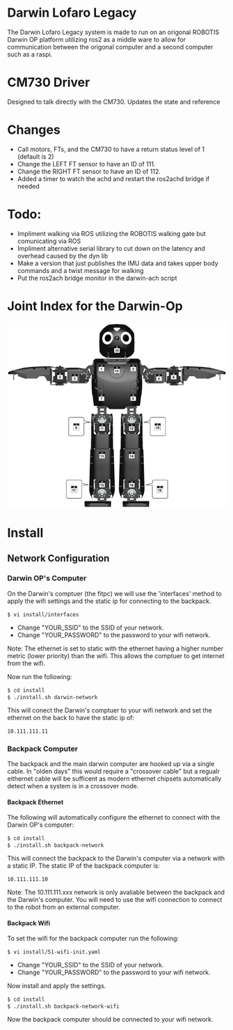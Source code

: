 # Darwin Lofaro Legacy
The Darwin Lofaro Legacy system is made to run on an origonal ROBOTIS Darwin OP platform utilizing ros2 as a middle ware to allow for communication between the origonal computer and a second computer such as a raspi.

# CM730 Driver

Designed to talk directly with the CM730.  Updates the state and reference

# Changes
* Call motors, FTs, and the CM730 to have a return status level of 1 (default is 2)
* Change the LEFT FT sensor to have an ID of 111.
* Change the RIGHT FT sensor to have an ID of 112.
* Added a timer to watch the achd and restart the ros2achd bridge if needed

# Todo:
* Impliment walking via ROS utilizing the ROBOTIS walking gate but comunicating via ROS
* Impliment alternative serial library to cut down on the latency and overhead caused by the dyn lib
* Make a version that just publishes the IMU data and takes upper body commands and a twist message for walking
* Put the ros2ach bridge monitor in the darwin-ach script


# Joint Index for the Darwin-Op
![Darwin OP Joint Index](img/op_id_map.jpg)


# Install
## Network Configuration 
### Darwin OP's Computer
On the Darwin's comptuer (the fitpc) we will use the 'interfaces' method to apply the wifi settings and the static ip for connecting to the backpack.

```
$ vi install/interfaces
```

- Change "YOUR_SSID" to the SSID of your network.
- Change "YOUR_PASSWORD" to the password to your wifi network.

Note: The ethernet is set to static with the ethernet having a higher number metric (lower priority) than the wifi.  This allows the comptuer to get internet from the wifi.

Now run the following:

```
$ cd install
$ ./install.sh darwin-network
```

This will conect the Darwin's comptuer to your wifi network and set the ethernet on the back to have the static ip of:

```
10.111.111.11
```

### Backpack Computer
The backpack and the main darwin computer are hooked up via a single cable.  In "olden days" this would require a "crossover cable" but a regualr eithernet cable will be sufficent as modern ethernet chipsets automatically detect when a system is in a crossover mode.

#### Backpack Ethernet

The following will automatically configure the ethernet to connect with the Darwin OP's computer:

```
$ cd install
$ ./install.sh backpack-network
```

This will connect the backpack to the Darwin's computer via a network with a static IP.  The static IP of the backpack computer is:

```
10.111.111.10
```

Note: The 10.111.111.xxx network is only avaliable between the backpack and the Darwin's computer.  You will need to use the wifi connection to connect to the robot from an external computer.

#### Backpack Wifi
To set the wifi for the backpack computer run the following:

```
$ vi install/51-wifi-init.yaml
```

- Change "YOUR_SSID" to the SSID of your network.
- Change "YOUR_PASSWORD" to the password to your wifi network.

Now install and apply the settings.

```
$ cd install
$ ./install.sh backpack-network-wifi
```

Now the backpack computer should be connected to your wifi network.  
